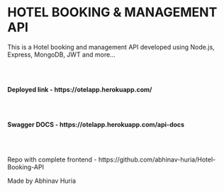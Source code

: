 # HOTEL BOOKING & MANAGEMENT API

<p> This is a Hotel booking and management API developed using Node.js, Express, MongoDB, JWT and more...</p><br><br>
<p><strong>Deployed link - https://otelapp.herokuapp.com/ </strong></p><br><br>
<p><strong> Swagger DOCS - https://otelapp.herokuapp.com/api-docs </strong> </p><br><br>
<p> Repo with complete frontend - https://github.com/abhinav-huria/Hotel-Booking-API </p>

<p> Made by Abhinav Huria</p>
